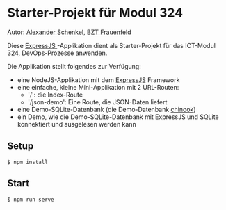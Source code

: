 # Starter-Projekt für Modul 324

Autor: [Alexander Schenkel](mailto:alexander.schenkel@bztf.ch), [BZT Frauenfeld](https://www.bztf.ch/)

Diese [ ExpressJS ](https://expressjs.com)-Applikation dient als Starter-Projekt für das ICT-Modul 324, DevOps-Prozesse anwenden.

Die Applikation stellt folgendes zur Verfügung:

* eine NodeJS-Applikation mit dem [ExpressJS](https://expressjs.com) Framework
* eine einfache, kleine Mini-Applikation mit 2 URL-Routen:
  * '/': die Index-Route
  * '/json-demo': Eine Route, die JSON-Daten liefert
* eine Demo-SQLite-Datenbank (die Demo-Datenbank [chinook](https://www.sqlitetutorial.net/sqlite-sample-database/))
* ein Demo, wie die Demo-SQLite-Datenbank mit ExpressJS und SQLite konnektiert und ausgelesen werden kann

## Setup

```shell
$ npm install
```

## Start

```shell
$ npm run serve
```